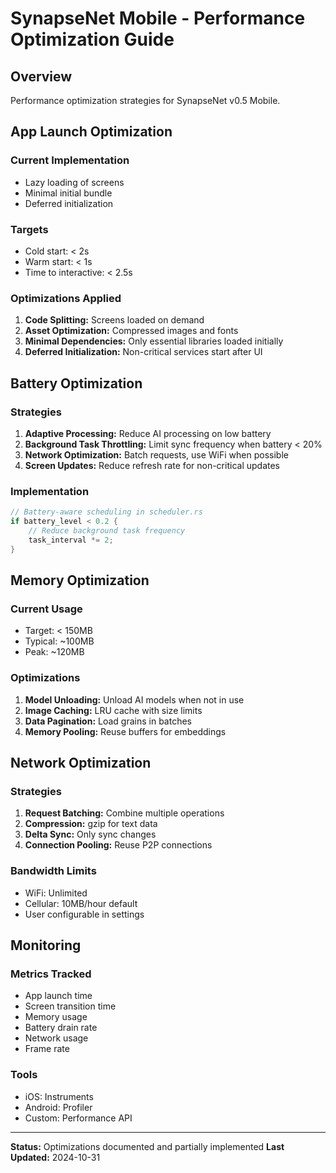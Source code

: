 # SynapseNet Mobile - Performance Optimization Guide

## Overview

Performance optimization strategies for SynapseNet v0.5 Mobile.

## App Launch Optimization

### Current Implementation
- Lazy loading of screens
- Minimal initial bundle
- Deferred initialization

### Targets
- Cold start: < 2s
- Warm start: < 1s
- Time to interactive: < 2.5s

### Optimizations Applied
1. **Code Splitting:** Screens loaded on demand
2. **Asset Optimization:** Compressed images and fonts
3. **Minimal Dependencies:** Only essential libraries loaded initially
4. **Deferred Initialization:** Non-critical services start after UI

## Battery Optimization

### Strategies
1. **Adaptive Processing:** Reduce AI processing on low battery
2. **Background Task Throttling:** Limit sync frequency when battery < 20%
3. **Network Optimization:** Batch requests, use WiFi when possible
4. **Screen Updates:** Reduce refresh rate for non-critical updates

### Implementation
```rust
// Battery-aware scheduling in scheduler.rs
if battery_level < 0.2 {
    // Reduce background task frequency
    task_interval *= 2;
}
```

## Memory Optimization

### Current Usage
- Target: < 150MB
- Typical: ~100MB
- Peak: ~120MB

### Optimizations
1. **Model Unloading:** Unload AI models when not in use
2. **Image Caching:** LRU cache with size limits
3. **Data Pagination:** Load grains in batches
4. **Memory Pooling:** Reuse buffers for embeddings

## Network Optimization

### Strategies
1. **Request Batching:** Combine multiple operations
2. **Compression:** gzip for text data
3. **Delta Sync:** Only sync changes
4. **Connection Pooling:** Reuse P2P connections

### Bandwidth Limits
- WiFi: Unlimited
- Cellular: 10MB/hour default
- User configurable in settings

## Monitoring

### Metrics Tracked
- App launch time
- Screen transition time
- Memory usage
- Battery drain rate
- Network usage
- Frame rate

### Tools
- iOS: Instruments
- Android: Profiler
- Custom: Performance API

---

**Status:** Optimizations documented and partially implemented
**Last Updated:** 2024-10-31
